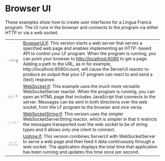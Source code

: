 # Browser UI

These examples show how to create user interfaces for a Lingua Franca program.
The UI runs in the browser and connects to the program via either HTTP or via a web socket.

<table>
<tr>
<td> <img src="img/BrowserUI.png" alt="BrowserUI" width="400">
<td> <a href="BrowserUI.lf">BrowserUI.lf</a>: This version starts a web server that serves a specified web page and enables implementing an HTTP-based API to control your LF program.  When the program is running, you can point your browser to <a href="http://localhost:8080">http://localhost:8080</a> to get a page.  Adding a path to the URL, as in for example, http://localhost:8080/count, will cause the ServerUI reactor to produce an output that your LF program can react to and send a (text) response.</td>
</tr>
<tr>
<td> <img src="img/WebSocket.png" alt="WebSocket" width="400">
<td> <a href="WebSocket.lf">WebSocket.lf</a>: This example uses the much more versatile WebSocketServer reactor. When the program is running, you can open an HTML page that includes JavaScript that connects to the server.  Messages can be sent in both directions over the web socket, from the LF program to the browser and vice versa.</td>
</tr>
<tr>
<td> <img src="img/WebSocketString.png" alt="WebSocketString" width="400">
<td> <a href="WebSocketString.lf">WebSocketString.lf</a>: This version uses the simpler WebSocketServerString reactor, which is simpler in that it restricts the messages transported over the web socket to be of string types and it allows only one client to connect.</td>
</tr>
<tr>
<td> <img src="img/Uptime.png" alt="Uptime" width="400">
<td> <a href="Uptime.lf"> Uptime.lf</a>: This version combines ServerUI with WebSocketServer to serve a web page and then feed it data continuously through a web socket. The application displays the total time that application has been running and updates this time once per second.</td>
</tr>
</table>
